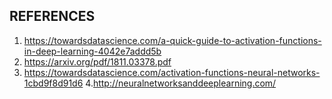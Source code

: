 ## REFERENCES
1. https://towardsdatascience.com/a-quick-guide-to-activation-functions-in-deep-learning-4042e7addd5b
2. https://arxiv.org/pdf/1811.03378.pdf
3. https://towardsdatascience.com/activation-functions-neural-networks-1cbd9f8d91d6
4.http://neuralnetworksanddeeplearning.com/
